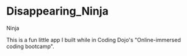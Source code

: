 # Disappearing_Ninja
Ninja


This is a fun little app I built while in Coding Dojo's "Online-immersed coding bootcamp".
